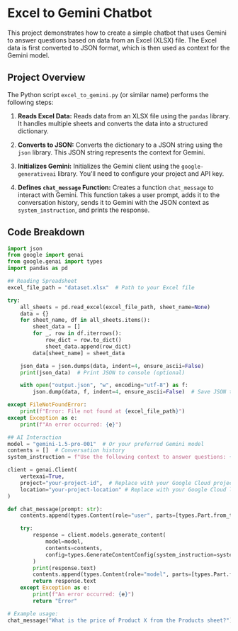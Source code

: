 # Excel to Gemini Chatbot

This project demonstrates how to create a simple chatbot that uses Gemini to answer questions based on data from an Excel (XLSX) file.  The Excel data is first converted to JSON format, which is then used as context for the Gemini model.

## Project Overview

The Python script `excel_to_gemini.py` (or similar name) performs the following steps:

1.  **Reads Excel Data:** Reads data from an XLSX file using the `pandas` library.  It handles multiple sheets and converts the data into a structured dictionary.

2.  **Converts to JSON:** Converts the dictionary to a JSON string using the `json` library. This JSON string represents the context for Gemini.

3.  **Initializes Gemini:** Initializes the Gemini client using the `google-generativeai` library.  You'll need to configure your project and API key.

4.  **Defines `chat_message` Function:** Creates a function `chat_message` to interact with Gemini. This function takes a user prompt, adds it to the conversation history, sends it to Gemini with the JSON context as `system_instruction`, and prints the response.

## Code Breakdown

```python
import json
from google import genai
from google.genai import types
import pandas as pd

## Reading Spreadsheet
excel_file_path = "dataset.xlsx"  # Path to your Excel file

try:
    all_sheets = pd.read_excel(excel_file_path, sheet_name=None)
    data = {}
    for sheet_name, df in all_sheets.items():
        sheet_data = []
        for _, row in df.iterrows():
            row_dict = row.to_dict()
            sheet_data.append(row_dict)
        data[sheet_name] = sheet_data

    json_data = json.dumps(data, indent=4, ensure_ascii=False)
    print(json_data)  # Print JSON to console (optional)

    with open("output.json", "w", encoding="utf-8") as f:
        json.dump(data, f, indent=4, ensure_ascii=False)  # Save JSON to file

except FileNotFoundError:
    print(f"Error: File not found at {excel_file_path}")
except Exception as e:
    print(f"An error occurred: {e}")

## AI Interaction
model = "gemini-1.5-pro-001"  # Or your preferred Gemini model
contents = []  # Conversation history
system_instruction = f"Use the following context to answer questions: {str(json_data)}\n\n End of Context.\n\n"

client = genai.Client(
    vertexai=True,
    project="your-project-id",  # Replace with your Google Cloud project ID
    location="your-project-location" # Replace with your Google Cloud location
)

def chat_message(prompt: str):
    contents.append(types.Content(role="user", parts=[types.Part.from_text(prompt)]))

    try:
        response = client.models.generate_content(
            model=model,
            contents=contents,
            config=types.GenerateContentConfig(system_instruction=system_instruction)
        )
        print(response.text)
        contents.append(types.Content(role="model", parts=[types.Part.from_text(response.text)]))
        return response.text
    except Exception as e:
        print(f"An error occurred: {e}")
        return "Error"

# Example usage:
chat_message("What is the price of Product X from the Products sheet?") # Example query